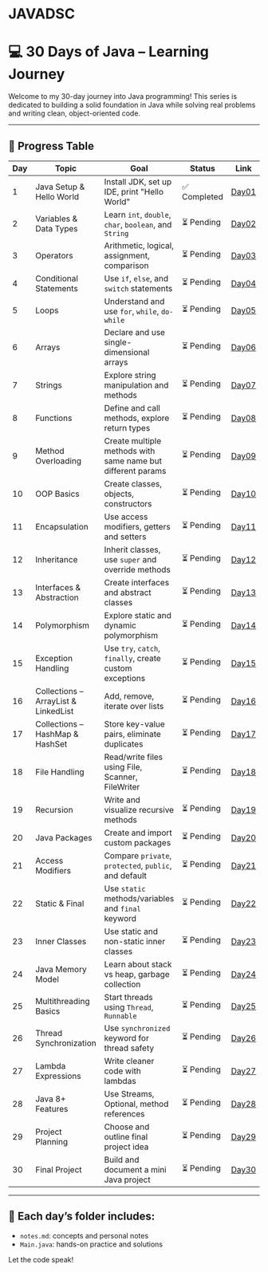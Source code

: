 # JAVADSC
# 💻 30 Days of Java – Learning Journey

Welcome to my 30-day journey into Java programming! This series is dedicated to building a solid foundation in Java while solving real problems and writing clean, object-oriented code.

---

## 📅 Progress Table

| Day | Topic                            | Goal                                                                 | Status       | Link       |
|-----|----------------------------------|----------------------------------------------------------------------|--------------|------------|
| 1   | Java Setup & Hello World         | Install JDK, set up IDE, print "Hello World"                         | ✅️ Completed   | [Day01](./Day01) |
| 2   | Variables & Data Types           | Learn `int`, `double`, `char`, `boolean`, and `String`              | ⏳ Pending   | [Day02](./Day02) |
| 3   | Operators                        | Arithmetic, logical, assignment, comparison                          | ⏳ Pending   | [Day03](./Day03) |
| 4   | Conditional Statements           | Use `if`, `else`, and `switch` statements                           | ⏳ Pending   | [Day04](./Day04) |
| 5   | Loops                            | Understand and use `for`, `while`, `do-while`                        | ⏳ Pending   | [Day05](./Day05) |
| 6   | Arrays                           | Declare and use single-dimensional arrays                            | ⏳ Pending   | [Day06](./Day06) |
| 7   | Strings                          | Explore string manipulation and methods                              | ⏳ Pending   | [Day07](./Day07) |
| 8   | Functions                        | Define and call methods, explore return types                        | ⏳ Pending   | [Day08](./Day08) |
| 9   | Method Overloading               | Create multiple methods with same name but different params         | ⏳ Pending   | [Day09](./Day09) |
| 10  | OOP Basics                       | Create classes, objects, constructors                                | ⏳ Pending   | [Day10](./Day10) |
| 11  | Encapsulation                    | Use access modifiers, getters and setters                            | ⏳ Pending   | [Day11](./Day11) |
| 12  | Inheritance                      | Inherit classes, use `super` and override methods                    | ⏳ Pending   | [Day12](./Day12) |
| 13  | Interfaces & Abstraction         | Create interfaces and abstract classes                               | ⏳ Pending   | [Day13](./Day13) |
| 14  | Polymorphism                     | Explore static and dynamic polymorphism                              | ⏳ Pending   | [Day14](./Day14) |
| 15  | Exception Handling               | Use `try`, `catch`, `finally`, create custom exceptions              | ⏳ Pending   | [Day15](./Day15) |
| 16  | Collections – ArrayList & LinkedList | Add, remove, iterate over lists                                  | ⏳ Pending   | [Day16](./Day16) |
| 17  | Collections – HashMap & HashSet  | Store key-value pairs, eliminate duplicates                          | ⏳ Pending   | [Day17](./Day17) |
| 18  | File Handling                    | Read/write files using File, Scanner, FileWriter                     | ⏳ Pending   | [Day18](./Day18) |
| 19  | Recursion                        | Write and visualize recursive methods                                | ⏳ Pending   | [Day19](./Day19) |
| 20  | Java Packages                    | Create and import custom packages                                    | ⏳ Pending   | [Day20](./Day20) |
| 21  | Access Modifiers                 | Compare `private`, `protected`, `public`, and default                | ⏳ Pending   | [Day21](./Day21) |
| 22  | Static & Final                   | Use `static` methods/variables and `final` keyword                   | ⏳ Pending   | [Day22](./Day22) |
| 23  | Inner Classes                    | Use static and non-static inner classes                              | ⏳ Pending   | [Day23](./Day23) |
| 24  | Java Memory Model                | Learn about stack vs heap, garbage collection                        | ⏳ Pending   | [Day24](./Day24) |
| 25  | Multithreading Basics            | Start threads using `Thread`, `Runnable`                             | ⏳ Pending   | [Day25](./Day25) |
| 26  | Thread Synchronization           | Use `synchronized` keyword for thread safety                         | ⏳ Pending   | [Day26](./Day26) |
| 27  | Lambda Expressions               | Write cleaner code with lambdas                                      | ⏳ Pending   | [Day27](./Day27) |
| 28  | Java 8+ Features                 | Use Streams, Optional, method references                             | ⏳ Pending   | [Day28](./Day28) |
| 29  | Project Planning                 | Choose and outline final project idea                                | ⏳ Pending   | [Day29](./Day29) |
| 30  | Final Project                    | Build and document a mini Java project                               | ⏳ Pending   | [Day30](./Day30) |

---

## 🔗 Each day’s folder includes:
- `notes.md`: concepts and personal notes
- `Main.java`: hands-on practice and solutions

Let the code speak! 
